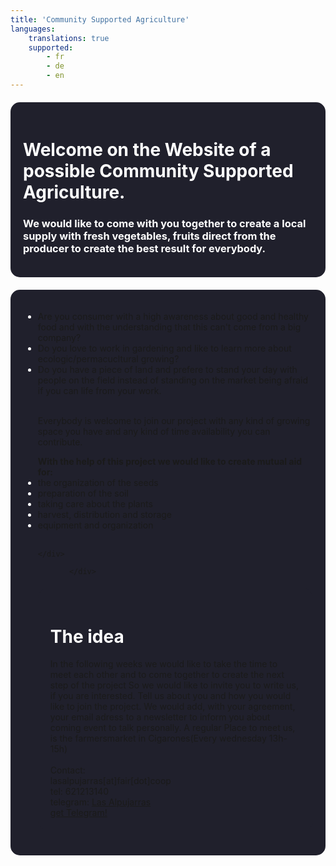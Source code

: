 ```yaml
---
title: 'Community Supported Agriculture'
languages:
    translations: true
    supported:
        - fr
        - de
        - en
---
```


<head>
        <style>
            body{    
                background-attachment: fixed;
                width: auto;
            }  
            h1{
            color:white;
            }
            h3{
            color:white;
            }
            .text{
                border-radius: 15px;
                 background-color: #20202c;
                 padding: 20px 20px;
                margin: 20px 0;
                color: white;
            }
            </style>
    </head>
<div class="text">
    
<h1>Welcome on the Website of a possible Community Supported Agriculture. </h1>
<h3>We would like to come with you together to create a local supply with fresh vegetables, fruits direct from the producer to create the best result for everybody.</h3>
</div>

<div class= text>
<div class="list">
<ul>
    <li><a>Are you consumer with a high awareness about good and healthy food and with the understanding that this can't come from a big company?<a> </li>
    <li><a>Do you love to work in gardening and like to learn more about ecologic/permacucltural growing?<a> </li>
        <li><a>Do you have a piece of land and prefere to stand your day with people on the field instead of standing on the market being afraid if you can life from your work.<a> </li><br>
        
Everybody is welcome to join our project with any kind of growing space you have and any kind of time availability you can contribute.
</div>
<div class="list">
<ul>
    <b>With the help of this project we would like to create mutual aid for:</b>
    <li><a>the organization of the seeds<a> </li>
    <li><a>preparation of the soil<a> </li>
    <li><a>taking care about the plants<a> </li>
    <li><a>harvest, distribution and storage<a> </li>
    <li><a>equipment and organization<a> </li><br>
        
	</div>
        
           </div>     
   <div class="text">
			<h1> The idea </h1>
            In the following weeks we would like to take the time to meet each other and to come together to create the next step of the project
            So we would like to invite you to write us, if you are interested. Tell us about you and how you would like to join the project. We would add, with your agreement, your email adress to a newsletter to inform you about coming event to talk personally. A regular Place to meet us, is the farmersmarket in Cigarones(Every wednesday 13h-15h) <br><br>
            Contact:<br>
            lasalpujarras[at]fair[dot]coop <br>
            tel: 621213140 <br>
    		telegram: <a href="https://t.me/lasalpujarras"> Las Alpujarras </a> <br><a href="https://www.telegram.org/">get 						Telegram! </a>
            </div>
           




